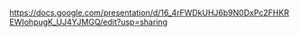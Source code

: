 https://docs.google.com/presentation/d/16_4rFWDkUHJ6b9N0DxPc2FHKREWIohpugK_UJ4YJMGQ/edit?usp=sharing
